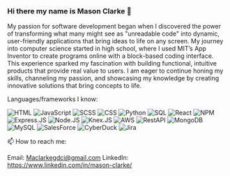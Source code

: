 ### Hi there my name is Mason Clarke 👋
My passion for software development began when I discovered the power of transforming what many might see as "unreadable code" into dynamic, user-friendly applications that bring ideas to life on any screen. My journey into computer science started in high school, where I used MIT’s App Inventor to create programs online with a block-based coding interface. This experience sparked my fascination with building functional, intuitive products that provide real value to users. I am eager to continue honing my skills, channeling my passion, and showcasing my knowledge by creating innovative solutions that bring concepts to life.
<!--
**Masons-coding/Masons-coding** is a ✨ _special_ ✨ repository because its `README.md` (this file) appears on your GitHub profile.

Here are some ideas to get you started:
- 🔭 I’m currently working on ...
- 🌱 I’m currently learning ...
- 👯 I’m looking to collaborate on ...
- 🤔 I’m looking for help with ...
- 💬 Ask me about ...
- 😄 Pronouns: ...
- ⚡ Fun fact: ...
-->

Languages/frameworks I know:
<p>
  <img alt="HTML" src="https://img.shields.io/badge/HTML-1572B6?&logoColor=white&style=for-the-badge" />
  <img alt="JavaScript" src="https://img.shields.io/badge/JavaScript-E34F26?t&logoColor=white&style=for-the-badge" />
  <img alt="SCSS" src="https://img.shields.io/badge/SCSS-1572B6?&logoColor=white&style=for-the-badge" />
  <img alt="CSS" src="https://img.shields.io/badge/CSS-E34F26?&logoColor=white&style=for-the-badge" />
  <img alt="Python" src="https://img.shields.io/badge/Python-1572B6?&logoColor=white&style=for-the-badge" />
  <img alt='SQL' src='https://img.shields.io/badge/SQL-100000?style=for-the-badge&logo=&logoColor=white&labelColor=E34F26&color=E34F26'/>
  <img alt="React" src="https://img.shields.io/badge/React-1572B6?&logoColor=white&style=for-the-badge" />
  <img alt="NPM" src="https://img.shields.io/badge/NPM-E34F26?&logoColor=white&style=for-the-badge" />
  <img alt="Express.JS" src="https://img.shields.io/badge/Express JS-1572B6?&logoColor=white&style=for-the-badge" />
  <img alt="Node.JS" src="https://img.shields.io/badge/Node JS-E34F26?&logoColor=white&style=for-the-badge" />
  <img alt='Knex.JS' src='https://img.shields.io/badge/KNEX_JS-100000?style=for-the-badge&logo=&logoColor=white&labelColor=1572B6&color=1572B6'/>
  <img alt='AWS' src='https://img.shields.io/badge/AWS-100000?style=for-the-badge&logo=&logoColor=white&labelColor=E34F26&color=E34F26'/>
  <img alt='RestAPI' src='https://img.shields.io/badge/REST_API-100000?style=for-the-badge&logo=&logoColor=white&labelColor=1572B6&color=1572B6'/>
  <img alt='MongoDB' src='https://img.shields.io/badge/Mongo_db-100000?style=for-the-badge&logo=&logoColor=white&labelColor=E34F26&color=E34F26'/>
  <img alt="MySQL" src="https://img.shields.io/badge/MySQL-1572B6?&logoColor=white&style=for-the-badge" />
  <img alt='SalesForce' src='https://img.shields.io/badge/salesforce-100000?style=for-the-badge&logo=&logoColor=white&labelColor=E34F26&color=E34F26'/>
  <img alt='CyberDuck' src='https://img.shields.io/badge/cyberduck-100000?style=for-the-badge&logo=&logoColor=white&labelColor=1572B6&color=1572B6'/>
  <img alt='Jira' src='https://img.shields.io/badge/jira-100000?style=for-the-badge&logo=&logoColor=white&labelColor=E34F26&color=E34F26'/>
</p>

📫 How to reach me:

Email: Maclarkegdci@gmail.com 
LinkedIn: https://www.linkedin.com/in/mason-clarke/
